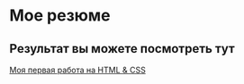 # Мое резюме
## Результат вы можете посмотреть тут
[Моя первая работа на HTML & CSS](https://kkeishimi.github.io/resume/)
